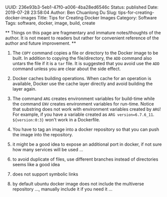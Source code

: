 UUID: 236e93b3-5eb1-47f0-a006-4ba28ed6546c
Status: published
Date: 2019-07-28 23:58:04
Author: Ben Chuanlong Du
Slug: tips-for-creating-docker-images
Title: Tips for Creating Docker Images
Category: Software
Tags: software, docker, image, build, create

**
Things on this page are
fragmentary and immature notes/thoughts of the author.
It is not meant to readers
but rather for convenient reference of the author and future improvement.
**

1. The `COPY` command copies a file or directory to the Docker image to be built.
    In addition to copying the file/directory, 
    the `ADD` command also untars the file if it is a `tar` file.
    It is suggested that you avoid use the `ADD` command unless you are clear about the side effect.

5. Docker caches building operations. 
    When cache for an operation is available, 
    Docker use the cache layer directly and avoid building the layer again.

7. The command `ARG` creates environment variables for build-time 
    while the command `ENV` creates environment variables for run-time.
    Notice that substring does not work with environment variables created by `ARG`!
    For example, 
    if you have a variable created as `ARG version=6.7.6_11`. 
    `${version:0:3}` won't work in a Dockerfile.

4. You have to tag an image into a docker repository 
    so that you can push the image into the repository. 

1. it might be a good idea to expose an additional port in docker, if not sure how many services will be used ...

2. to avoid duplicate of files, use different branches instead of directories seems like a good idea

3. does not support symbolic links

4. by default ubuntu docker image does not include the multiverse repository ..., manually include it if you need it ...

